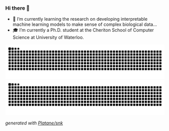 ### Hi there 👋

- 🧑 I’m currently learning the research on developing interpretable machine learning models to make sense of complex biological data...
- 🎓 I’m currently a Ph.D. student at the Cheriton School of Computer Science at University of Waterloo.

![github contribution grid snake animation](https://raw.githubusercontent.com/DoraDong-2023/DoraDong-2023/output/github-contribution-grid-snake-dark.svg#gh-dark-mode-only)![github contribution grid snake animation](https://raw.githubusercontent.com/DoraDong-2023/DoraDong-2023/output/github-contribution-grid-snake.svg#gh-light-mode-only)

_generated with [Platane/snk](https://github.com/Platane/snk)_

<!--
**DoraDong-2023/DoraDong-2023** is a ✨ _special_ ✨ repository because its `README.md` (this file) appears on your GitHub profile.

-->
